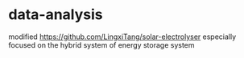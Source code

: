 # data-analysis
modified https://github.com/LingxiTang/solar-electrolyser
especially focused on the hybrid system of energy storage system
